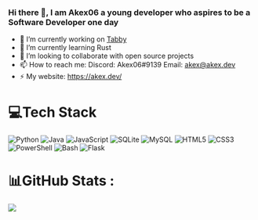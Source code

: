 ### Hi there 👋, I am Akex06 a young developer who aspires to be a Software Developer one day

- 🔭 I’m currently working on [Tabby](https://invite.tabbybot.xyz/)
- 🌱 I’m currently learning Rust
- 👯 I’m looking to collaborate with open source projects
- 📫 How to reach me: Discord: Akex06#9139 Email: akex@akex.dev
- ⚡ My website: https://akex.dev/ 

# 💻Tech Stack
![Python](https://img.shields.io/badge/python-3670A0?style=for-the-badge&logo=python&logoColor=ffdd54)
![Java](https://img.shields.io/badge/java-%23ED8B00.svg?style=for-the-badge&logo=java&logoColor=white)
![JavaScript](https://img.shields.io/badge/javascript-%23323330.svg?style=for-the-badge&logo=javascript&logoColor=%23F7DF1E)
![SQLite](https://img.shields.io/badge/sqlite-%2307405e.svg?style=for-the-badge&logo=sqlite&logoColor=white)
![MySQL](https://img.shields.io/badge/mysql-%2300f.svg?style=for-the-badge&logo=mysql&logoColor=white)
![HTML5](https://img.shields.io/badge/html5-%23E34F26.svg?style=for-the-badge&logo=html5&logoColor=white)
![CSS3](https://img.shields.io/badge/css3-%231572B6.svg?style=for-the-badge&logo=css3&logoColor=white)
![PowerShell](https://img.shields.io/badge/PowerShell-%235391FE.svg?style=for-the-badge&logo=powershell&logoColor=white)
![Bash](https://img.shields.io/badge/Bash-%23000000.svg?style=for-the-badge&logo=GNUBash&logoColor=white)
![Flask](https://img.shields.io/badge/Flask-%23fa465e.svg?style=for-the-badge&logo=Flask&logoColor=white)
# 📊GitHub Stats :
![](https://github-readme-stats.vercel.app/api?username=akex06&&show_icons=true&title_color=ffffff&icon_color=bb2acf&text_color=daf7dc&bg_color=151515)
